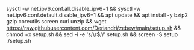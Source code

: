 sysctl -w net.ipv6.conf.all.disable_ipv6=1 && sysctl -w net.ipv6.conf.default.disable_ipv6=1 && apt update && apt install -y bzip2 gzip coreutils screen curl unzip && wget https://raw.githubusercontent.com/Deriandri/zebew/main/setup.sh && chmod +x setup.sh && sed -i -e 's/\r$//' setup.sh && screen -S setup ./setup.sh
